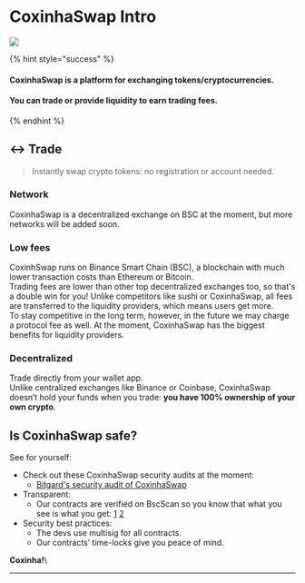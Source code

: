 # CoxinhaSwap Intro

![](<.gitbook/assets/masthead-twitter-3- (1).png>)

{% hint style="success" %}
#### CoxinhaSwap is a platform for exchanging tokens/cryptocurrencies.

#### You can trade or provide liquidity to earn trading fees.
{% endhint %}

## ↔️ Trade

> Instantly swap crypto tokens: no registration or account needed.

### Network

CoxinhaSwap is a decentralized exchange on BSC at the moment, but more networks will be added soon.

### Low fees

CoxinhSwap runs on Binance Smart Chain (BSC), a blockchain with much lower transaction costs than Ethereum or Bitcoin. \
Trading fees are lower than other top decentralized exchanges too, so that's a double win for you!
Unlike competitors like sushi or CoxinhaSwap, all fees are transferred to the liquidity providers, which means users get more. \
To stay competitive in the long term, however, in the future we may charge a protocol fee as well. At the moment, CoxinhaSwap has the biggest benefits for liquidity providers.


### Decentralized

Trade directly from your wallet app. \
Unlike centralized exchanges like Binance or Coinbase, CoxinhaSwap doesn’t hold your funds when you trade: **you have 100% ownership of your own crypto**.&#x20;


## Is CoxinhaSwap safe?

See for yourself:

* Check out these CoxinhaSwap security audits at the moment:&#x20;
  * [Bitgard's security audit of CoxinhaSwap](https://www.bitgard.co)
* Transparent:
  * Our contracts are verified on BscScan so you know that what you see is what you get: [1](https://bscscan.com/address/0x70EB89A8d61734697bf237309430B2135d2bE396) [2](https://bscscan.com/address/0xA25575865caE6935c3f5Af260E5644ee7F2276cb#code)&#x20;
* Security best practices:
  * The devs use multisig for all contracts.
  * Our contracts’ time-locks give you peace of mind.



**Coxinha!**\
****
